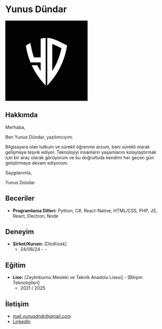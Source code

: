 # Yunus Dündar

![Profil Resmi](https://github.com/YunusDndr/YunusDndr/blob/main/a.png)

## Hakkımda

Merhaba,


Ben Yunus Dündar, yazılımcıyım.


Bilgisayara olan tutkum ve sürekli
öğrenme arzum, beni sürekli olarak gelişmeye teşvik
ediyor.
Teknolojiyi insanların yaşamlarını kolaylaştırmak için bir
araç olarak görüyorum ve bu doğrultuda kendimi her geçen gün
geliştirmeye devam ediyorum.


Saygılarımla,


Yunus Dündar

## Beceriler

- **Programlama Dilleri:** Python, C#, React-Native, HTML/CSS, PHP, JS, React, Electron, Node

## Deneyim

- **Şirket/Kurum:** [OtoKiosk]
  - 24/06/24 - -

## Eğitim

- **Lise:** [Zeytinburnu Mesleki ve Teknik Anadolu Lisesi] - [Bilişim Teknolojileri]
  - 2021 / 2025

<!--## Projeler

- **Proje Adı:** Kısa proje açıklaması
  - Kullanılan Teknolojiler: Teknolojileri buraya yazın.
  - GitHub Linki: [GitHub Linki]-->

## İletişim

- mail.yunusdndr@gmail.com
- [LinkedIn](https://www.linkedin.com/in/yunusdndr/)
